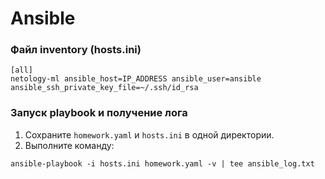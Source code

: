 # Ansible

### Файл inventory (hosts.ini)

```
[all]
netology-ml ansible_host=IP_ADDRESS ansible_user=ansible ansible_ssh_private_key_file=~/.ssh/id_rsa
```

### Запуск playbook и получение лога

1. Сохраните `homework.yaml` и `hosts.ini` в одной директории.
2. Выполните команду:
```
ansible-playbook -i hosts.ini homework.yaml -v | tee ansible_log.txt
```
